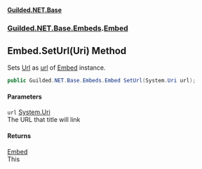 
#### [Guilded.NET.Base](Guilded_NET_Base 'Guilded_NET_Base')
### [Guilded.NET.Base.Embeds](Guilded_NET_Base#Guilded_NET_Base_Embeds 'Guilded.NET.Base.Embeds').[Embed](Embed 'Guilded.NET.Base.Embeds.Embed')
## Embed.SetUrl(Uri) Method
Sets [Url](Embed_Url 'Guilded.NET.Base.Embeds.Embed.Url') as [url](Embed_SetUrl(Uri)#Guilded_NET_Base_Embeds_Embed_SetUrl(System_Uri)_url 'Guilded.NET.Base.Embeds.Embed.SetUrl(System.Uri).url') of [Embed](Embed 'Guilded.NET.Base.Embeds.Embed') instance.  
```csharp
public Guilded.NET.Base.Embeds.Embed SetUrl(System.Uri url);
```

#### Parameters
<a name='Guilded_NET_Base_Embeds_Embed_SetUrl(System_Uri)_url'></a>
`url` [System.Uri](https://docs.microsoft.com/en-us/dotnet/api/System.Uri 'System.Uri')  
The URL that title will link
  

#### Returns
[Embed](Embed 'Guilded.NET.Base.Embeds.Embed')  
This
